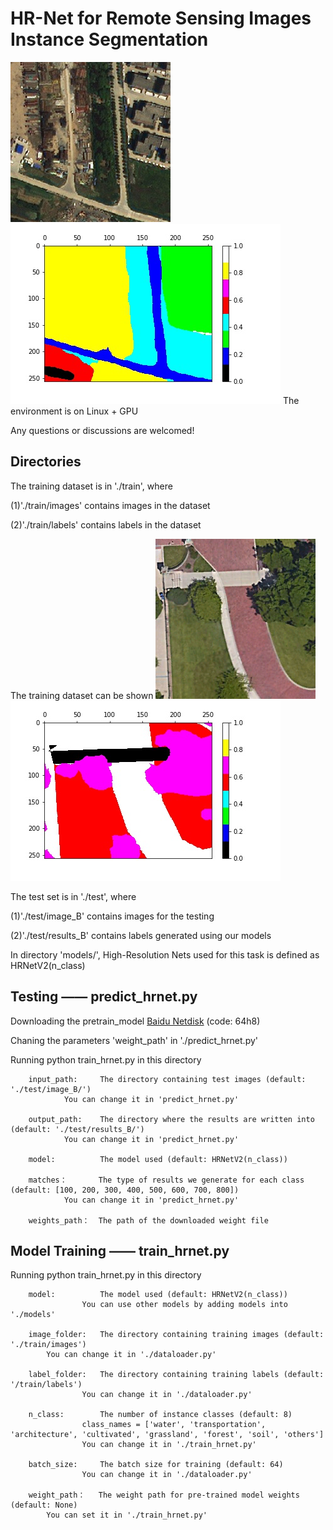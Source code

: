 # HR-Net for Remote Sensing Images Instance Segmentation
![testimg](test/image_B/1925.jpg) ![trainlab](test/results_B/1925.jpg)
The environment is on Linux + GPU

Any questions or discussions are welcomed!

## Directories
The training dataset is in './train', where

(1)'./train/images' contains images in the dataset

(2)'./train/labels' contains labels in the dataset

The training dataset can be shown
![trainimg](train/images/695.jpg) ![trainlab](train/labels/695.jpg)

The test set is in './test', where

(1)'./test/image_B' contains images for the testing

(2)'./test/results_B' contains labels generated using our models

In directory 'models/', High-Resolution Nets used for this task is defined as HRNetV2(n_class)

## Testing  ——  predict_hrnet.py

Downloading the pretrain_model [Baidu Netdisk](https://pan.baidu.com/s/1Zbsd-NAI9MGXVGCwCjd2sg) (code: 64h8)

Chaning the parameters 'weight_path' in './predict_hrnet.py'

Running python train_hrnet.py in this directory
        
        input_path:     The directory containing test images (default: './test/image_B/')
        		You can change it in 'predict_hrnet.py'

        output_path:    The directory where the results are written into (default: './test/results_B/')
		        You can change it in 'predict_hrnet.py'
        
        model:          The model used (default: HRNetV2(n_class))
        
        matches：       The type of results we generate for each class (default: [100, 200, 300, 400, 500, 600, 700, 800])
        		You can change it in 'predict_hrnet.py'

        weights_path：  The path of the downloaded weight file


## Model Training  ——  train_hrnet.py

Running python train_hrnet.py in this directory

        model:          The model used (default: HRNetV2(n_class))
	                You can use other models by adding models into './models'

        image_folder:   The directory containing training images (default: './train/images')
			You can change it in './dataloader.py'

        label_folder:   The directory containing training labels (default: '/train/labels')
	              	You can change it in './dataloader.py'

        n_class:        The number of instance classes (default: 8)
	            	class_names = ['water', 'transportation', 'architecture', 'cultivated', 'grassland', 'forest', 'soil', 'others']
	            	You can change it in './train_hrnet.py'

        batch_size:  	The batch size for training (default: 64)
	             	You can change it in './dataloader.py'

        weight_path：   The weight path for pre-trained model weights (default: None)
			You can set it in './train_hrnet.py'

